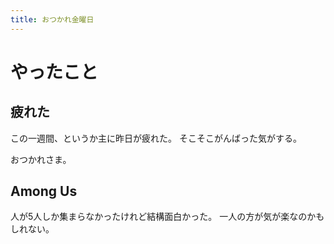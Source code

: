 ```yaml
---
title: おつかれ金曜日
---
```


# やったこと

## 疲れた

この一週間、というか主に昨日が疲れた。
そこそこがんばった気がする。

おつかれさま。

## Among Us

人が5人しか集まらなかったけれど結構面白かった。
一人の方が気が楽なのかもしれない。
